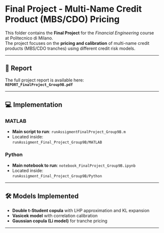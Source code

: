 # Final Project - Multi-Name Credit Product (MBS/CDO) Pricing

This folder contains the **Final Project** for the *Financial Engineering* course at Politecnico di Milano.  
The project focuses on the **pricing and calibration** of multi-name credit products (MBS/CDO tranches) using different credit risk models.

---

## 📄 Report
The full project report is available here:  
**`REPORT_FinalProject_Group9B.pdf`**

---

## 💻 Implementation

### MATLAB
- **Main script to run**: `runAssigmentFinalProject_Group9B.m`  
- Located inside:  
  `runAssigment_Final_Project_Group9B/MATLAB`

### Python
- **Main notebook to run**: `notebook_FinalProject_Group9B.ipynb`  
- Located inside:  
  `runAssigment_Final_Project_Group9B/Python`

---

## 🛠 Models Implemented
- **Double t-Student copula** with LHP approximation and KL expansion  
- **Vasicek model** with correlation calibration  
- **Gaussian copula (Li model)** for tranche pricing  

---




